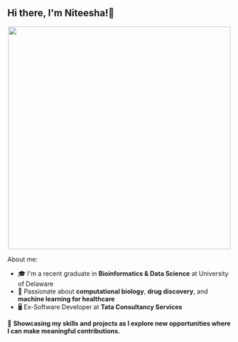 ## Hi there, I'm Niteesha!👋  

<p align="center">
  <img src="https://user-images.githubusercontent.com/74038190/221352975-94759904-aa4c-4032-a8ab-b546efb9c478.gif" width="500"/>
</p>

About me: 

- 🎓 I'm a recent graduate in **Bioinformatics & Data Science** at University of Delaware
- 🧬 Passionate about **computational biology**, **drug discovery**, and **machine learning for healthcare**
- 🖥️ Ex-Software Developer at **Tata Consultancy Services**

🚀 **Showcasing my skills and projects as I explore new opportunities where I can make meaningful contributions.**

